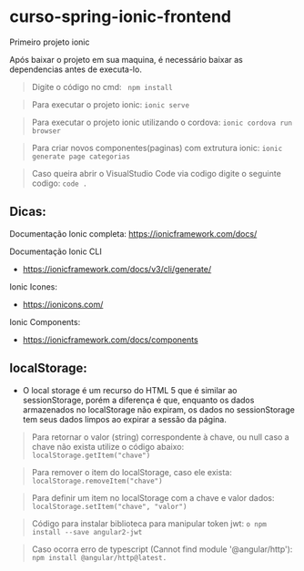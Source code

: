 # curso-spring-ionic-frontend
Primeiro projeto ionic

Após baixar o projeto em sua maquina, é necessário baixar as dependencias antes de executa-lo.

> Digite o código no cmd:
 ``` npm install```

> Para executar o projeto ionic:
``` ionic serve ```

> Para executar o projeto ionic utilizando o cordova:
``` ionic cordova run browser ```

> Para criar novos componentes(paginas) com extrutura ionic:
``` ionic generate page categorias ```

> Caso queira abrir o VisualStudio Code via codigo digite o seguinte codigo:
``` code . ```

## Dicas:
Documentação Ionic completa:
https://ionicframework.com/docs/

Documentação Ionic CLI
- https://ionicframework.com/docs/v3/cli/generate/

Ionic Icones:
- https://ionicons.com/

Ionic Components:
- https://ionicframework.com/docs/components

## localStorage:

- O local storage é um recurso do HTML 5 que é similar ao sessionStorage, porém a diferença é que, enquanto os dados armazenados no localStorage não expiram, os dados no sessionStorage tem seus dados limpos ao expirar a sessão da página. 

 > Para retornar o valor (string) correspondente à chave, ou null caso a chave não exista utilize o código abaixo:
``` localStorage.getItem("chave") ```

> Para remover o item do localStorage, caso ele exista:
``` localStorage.removeItem("chave") ```

> Para definir um item no localStorage com a chave e valor dados:
``` localStorage.setItem("chave", "valor") ```

> Código para instalar biblioteca para manipular token jwt:
```o npm install --save angular2-jwt ```

> Caso ocorra erro de typescript (Cannot find module '@angular/http'): 
```npm install @angular/http@latest. ```
